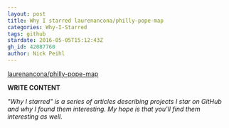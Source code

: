 ```yaml
---
layout: post
title: Why I starred laurenancona/philly-pope-map
categories: Why-I-Starred
tags: github
stardate: 2016-05-05T15:12:43Z
gh_id: 42087760
author: Nick Peihl
---
```


[laurenancona/philly-pope-map](https://github.com/laurenancona/philly-pope-map)

**WRITE CONTENT**

*"Why I starred" is a series of articles describing projects I star on GitHub and why I found them interesting. My hope is that you'll find them interesting as well.*

